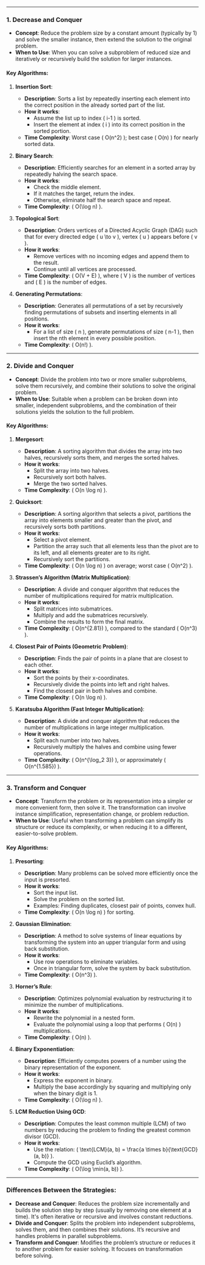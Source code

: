 

---

### 1. **Decrease and Conquer**
- **Concept**: Reduce the problem size by a constant amount (typically by 1) and solve the smaller instance, then extend the solution to the original problem.
- **When to Use**: When you can solve a subproblem of reduced size and iteratively or recursively build the solution for larger instances.

#### **Key Algorithms**:
1. **Insertion Sort**:
   - **Description**: Sorts a list by repeatedly inserting each element into the correct position in the already sorted part of the list.
   - **How it works**:
     - Assume the list up to index \( i-1 \) is sorted.
     - Insert the element at index \( i \) into its correct position in the sorted portion.
   - **Time Complexity**: Worst case \( O(n^2) \); best case \( O(n) \) for nearly sorted data.

2. **Binary Search**:
   - **Description**: Efficiently searches for an element in a sorted array by repeatedly halving the search space.
   - **How it works**:
     - Check the middle element.
     - If it matches the target, return the index.
     - Otherwise, eliminate half the search space and repeat.
   - **Time Complexity**: \( O(\log n) \).

3. **Topological Sort**:
   - **Description**: Orders vertices of a Directed Acyclic Graph (DAG) such that for every directed edge \( u \to v \), vertex \( u \) appears before \( v \).
   - **How it works**:
     - Remove vertices with no incoming edges and append them to the result.
     - Continue until all vertices are processed.
   - **Time Complexity**: \( O(V + E) \), where \( V \) is the number of vertices and \( E \) is the number of edges.

4. **Generating Permutations**:
   - **Description**: Generates all permutations of a set by recursively finding permutations of subsets and inserting elements in all positions.
   - **How it works**:
     - For a list of size \( n \), generate permutations of size \( n-1 \), then insert the nth element in every possible position.
   - **Time Complexity**: \( O(n!) \).

---

### 2. **Divide and Conquer**
- **Concept**: Divide the problem into two or more smaller subproblems, solve them recursively, and combine their solutions to solve the original problem.
- **When to Use**: Suitable when a problem can be broken down into smaller, independent subproblems, and the combination of their solutions yields the solution to the full problem.

#### **Key Algorithms**:
1. **Mergesort**:
   - **Description**: A sorting algorithm that divides the array into two halves, recursively sorts them, and merges the sorted halves.
   - **How it works**:
     - Split the array into two halves.
     - Recursively sort both halves.
     - Merge the two sorted halves.
   - **Time Complexity**: \( O(n \log n) \).

2. **Quicksort**:
   - **Description**: A sorting algorithm that selects a pivot, partitions the array into elements smaller and greater than the pivot, and recursively sorts both partitions.
   - **How it works**:
     - Select a pivot element.
     - Partition the array such that all elements less than the pivot are to its left, and all elements greater are to its right.
     - Recursively sort the partitions.
   - **Time Complexity**: \( O(n \log n) \) on average; worst case \( O(n^2) \).

3. **Strassen’s Algorithm (Matrix Multiplication)**:
   - **Description**: A divide and conquer algorithm that reduces the number of multiplications required for matrix multiplication.
   - **How it works**:
     - Split matrices into submatrices.
     - Multiply and add the submatrices recursively.
     - Combine the results to form the final matrix.
   - **Time Complexity**: \( O(n^{2.81}) \), compared to the standard \( O(n^3) \).

4. **Closest Pair of Points (Geometric Problem)**:
   - **Description**: Finds the pair of points in a plane that are closest to each other.
   - **How it works**:
     - Sort the points by their x-coordinates.
     - Recursively divide the points into left and right halves.
     - Find the closest pair in both halves and combine.
   - **Time Complexity**: \( O(n \log n) \).

5. **Karatsuba Algorithm (Fast Integer Multiplication)**:
   - **Description**: A divide and conquer algorithm that reduces the number of multiplications in large integer multiplication.
   - **How it works**:
     - Split each number into two halves.
     - Recursively multiply the halves and combine using fewer operations.
   - **Time Complexity**: \( O(n^{\log_2 3}) \), or approximately \( O(n^{1.585}) \).

---

### 3. **Transform and Conquer**
- **Concept**: Transform the problem or its representation into a simpler or more convenient form, then solve it. The transformation can involve instance simplification, representation change, or problem reduction.
- **When to Use**: Useful when transforming a problem can simplify its structure or reduce its complexity, or when reducing it to a different, easier-to-solve problem.

#### **Key Algorithms**:
1. **Presorting**:
   - **Description**: Many problems can be solved more efficiently once the input is presorted.
   - **How it works**:
     - Sort the input list.
     - Solve the problem on the sorted list.
     - Examples: Finding duplicates, closest pair of points, convex hull.
   - **Time Complexity**: \( O(n \log n) \) for sorting.

2. **Gaussian Elimination**:
   - **Description**: A method to solve systems of linear equations by transforming the system into an upper triangular form and using back substitution.
   - **How it works**:
     - Use row operations to eliminate variables.
     - Once in triangular form, solve the system by back substitution.
   - **Time Complexity**: \( O(n^3) \).

3. **Horner’s Rule**:
   - **Description**: Optimizes polynomial evaluation by restructuring it to minimize the number of multiplications.
   - **How it works**:
     - Rewrite the polynomial in a nested form.
     - Evaluate the polynomial using a loop that performs \( O(n) \) multiplications.
   - **Time Complexity**: \( O(n) \).

4. **Binary Exponentiation**:
   - **Description**: Efficiently computes powers of a number using the binary representation of the exponent.
   - **How it works**:
     - Express the exponent in binary.
     - Multiply the base accordingly by squaring and multiplying only when the binary digit is 1.
   - **Time Complexity**: \( O(\log n) \).

5. **LCM Reduction Using GCD**:
   - **Description**: Computes the least common multiple (LCM) of two numbers by reducing the problem to finding the greatest common divisor (GCD).
   - **How it works**:
     - Use the relation: \( \text{LCM}(a, b) = \frac{a \times b}{\text{GCD}(a, b)} \).
     - Compute the GCD using Euclid’s algorithm.
   - **Time Complexity**: \( O(\log \min(a, b)) \).

---

### Differences Between the Strategies:

- **Decrease and Conquer**: Reduces the problem size incrementally and builds the solution step by step (usually by removing one element at a time). It's often iterative or recursive and involves constant reductions.
- **Divide and Conquer**: Splits the problem into independent subproblems, solves them, and then combines their solutions. It’s recursive and handles problems in parallel subproblems.
- **Transform and Conquer**: Modifies the problem’s structure or reduces it to another problem for easier solving. It focuses on transformation before solving.

